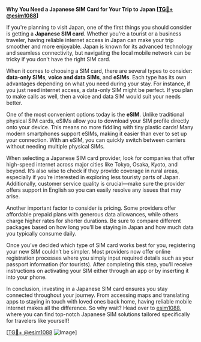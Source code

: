 **Why You Need a Japanese SIM Card for Your Trip to Japan [[TG💪+ @esim1088](https://t.me/s/esim1088)]**

If you're planning to visit Japan, one of the first things you should consider is getting a **Japanese SIM card**. Whether you're a tourist or a business traveler, having reliable internet access in Japan can make your trip smoother and more enjoyable. Japan is known for its advanced technology and seamless connectivity, but navigating the local mobile network can be tricky if you don't have the right SIM card.

When it comes to choosing a SIM card, there are several types to consider: **data-only SIMs**, **voice and data SIMs**, and **eSIMs**. Each type has its own advantages depending on what you need during your stay. For instance, if you just need internet access, a data-only SIM might be perfect. If you plan to make calls as well, then a voice and data SIM would suit your needs better.

One of the most convenient options today is the **eSIM**. Unlike traditional physical SIM cards, eSIMs allow you to download your SIM profile directly onto your device. This means no more fiddling with tiny plastic cards! Many modern smartphones support eSIMs, making it easier than ever to set up your connection. With an eSIM, you can quickly switch between carriers without needing multiple physical SIMs.

When selecting a Japanese SIM card provider, look for companies that offer high-speed internet across major cities like Tokyo, Osaka, Kyoto, and beyond. It’s also wise to check if they provide coverage in rural areas, especially if you’re interested in exploring less touristy parts of Japan. Additionally, customer service quality is crucial—make sure the provider offers support in English so you can easily resolve any issues that may arise.

Another important factor to consider is pricing. Some providers offer affordable prepaid plans with generous data allowances, while others charge higher rates for shorter durations. Be sure to compare different packages based on how long you’ll be staying in Japan and how much data you typically consume daily.

Once you’ve decided which type of SIM card works best for you, registering your new SIM couldn’t be simpler. Most providers now offer online registration processes where you simply input required details such as your passport information (for tourists). After completing this step, you’ll receive instructions on activating your SIM either through an app or by inserting it into your phone.

In conclusion, investing in a Japanese SIM card ensures you stay connected throughout your journey. From accessing maps and translating apps to staying in touch with loved ones back home, having reliable mobile internet makes all the difference. So why wait? Head over to [esim1088](https://t.me/s/esim1088), where you can find top-notch Japanese SIM solutions tailored specifically for travelers like yourself!

[[TG💪+ @esim1088](https://t.me/s/esim1088) ![Image](https://i.postimg.cc/Y0z9fWf4/image.png)]